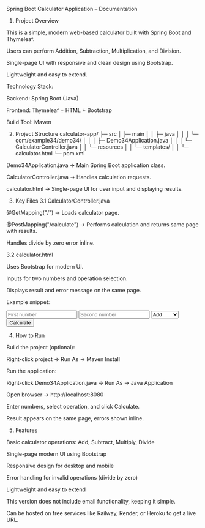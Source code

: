Spring Boot Calculator Application – Documentation
1. Project Overview

This is a simple, modern web-based calculator built with Spring Boot and Thymeleaf.

Users can perform Addition, Subtraction, Multiplication, and Division.

Single-page UI with responsive and clean design using Bootstrap.

Lightweight and easy to extend.

Technology Stack:

Backend: Spring Boot (Java)

Frontend: Thymeleaf + HTML + Bootstrap

Build Tool: Maven

2. Project Structure
calculator-app/
 ├─ src
 │   ├─ main
 │   │   ├─ java
 │   │   │   └─ com/example34/demo34/
 │   │   │       ├─ Demo34Application.java
 │   │   │       └─ CalculatorController.java
 │   │   └─ resources
 │   │       └─ templates/
 │   │           └─ calculator.html
 └─ pom.xml


Demo34Application.java → Main Spring Boot application class.

CalculatorController.java → Handles calculation requests.

calculator.html → Single-page UI for user input and displaying results.

3. Key Files
3.1 CalculatorController.java

@GetMapping("/") → Loads calculator page.

@PostMapping("/calculate") → Performs calculation and returns same page with results.

Handles divide by zero error inline.

3.2 calculator.html

Uses Bootstrap for modern UI.

Inputs for two numbers and operation selection.

Displays result and error message on the same page.

Example snippet:

<form th:action="@{/calculate}" method="post">
    <input type="number" name="num1" placeholder="First number" required>
    <input type="number" name="num2" placeholder="Second number" required>
    <select name="operation">
        <option value="add">Add</option>
        <option value="sub">Subtract</option>
        <option value="mul">Multiply</option>
        <option value="div">Divide</option>
    </select>
    <button type="submit">Calculate</button>
</form>

<p th:text="'Result: ' + ${result}"></p>
<p th:text="${error}"></p>

4. How to Run

Build the project (optional):

Right-click project → Run As → Maven Install


Run the application:

Right-click Demo34Application.java → Run As → Java Application


Open browser → http://localhost:8080

Enter numbers, select operation, and click Calculate.

Result appears on the same page, errors shown inline.

5. Features

Basic calculator operations: Add, Subtract, Multiply, Divide

Single-page modern UI using Bootstrap

Responsive design for desktop and mobile

Error handling for invalid operations (divide by zero)

Lightweight and easy to extend


This version does not include email functionality, keeping it simple.

Can be hosted on free services like Railway, Render, or Heroku to get a live URL.
